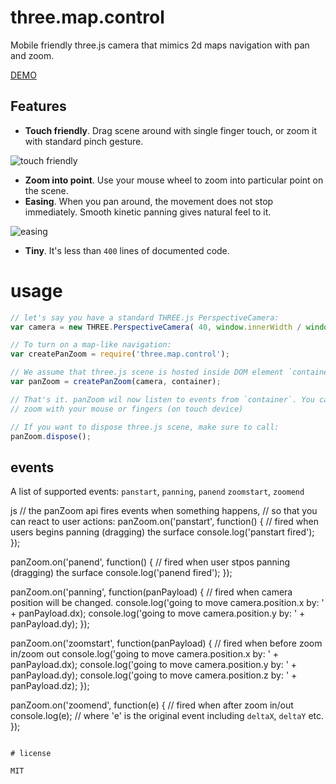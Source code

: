 # three.map.control

Mobile friendly three.js camera that mimics 2d maps navigation with pan and zoom.

[DEMO](https://anvaka.github.io/three.map.control/demo/)

## Features

* **Touch friendly**. Drag scene around with single finger touch, or zoom it with standard
pinch gesture.

![touch friendly](https://i.imgur.com/CL3inbB.gif)

* **Zoom into point**. Use your mouse wheel to zoom into particular point on the scene.
* **Easing**. When you pan around, the movement does not stop immediately. Smooth
kinetic panning gives natural feel to it.

![easing](https://i.imgur.com/PSbGYp1.gif)
* **Tiny**. It's less than `400` lines of documented code.

# usage

``` js
// let's say you have a standard THREE.js PerspectiveCamera:
var camera = new THREE.PerspectiveCamera( 40, window.innerWidth / window.innerHeight, 1, 3000 );

// To turn on a map-like navigation:
var createPanZoom = require('three.map.control');

// We assume that three.js scene is hosted inside DOM element `container`
var panZoom = createPanZoom(camera, container);

// That's it. panZoom wil now listen to events from `container`. You can pan and
// zoom with your mouse or fingers (on touch device)

// If you want to dispose three.js scene, make sure to call:
panZoom.dispose();
```

## events

A list of supported events:
`panstart`, `panning`, `panend`
`zoomstart`, `zoomend`

 js
// the panZoom api fires events when something happens,
// so that you can react to user actions:
panZoom.on('panstart', function() {
  // fired when users begins panning (dragging) the surface
  console.log('panstart fired');
});

panZoom.on('panend', function() {
  // fired when user stpos panning (dragging) the surface
  console.log('panend fired');
});

panZoom.on('panning', function(panPayload) {
  // fired when camera position will be changed.
  console.log('going to move camera.position.x by: ' + panPayload.dx);
  console.log('going to move camera.position.y by: ' + panPayload.dy);
});

panZoom.on('zoomstart', function(panPayload) {
  // fired when before zoom in/zoom out
  console.log('going to move camera.position.x by: ' + panPayload.dx);
  console.log('going to move camera.position.y by: ' + panPayload.dy);
  console.log('going to move camera.position.z by: ' + panPayload.dz);
});

panZoom.on('zoomend', function(e) {
  // fired when after zoom in/out
  console.log(e); // where 'e' is the original event including `deltaX`, `deltaY` etc.
});
```

# license

MIT
